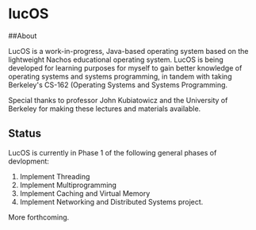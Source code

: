 # lucOS

##About

LucOS is a work-in-progress, Java-based operating system based on the lightweight Nachos educational operating system. LucOS is being developed for learning purposes for myself to gain better knowledge of operating systems and systems programming, in tandem with taking Berkeley's CS-162 (Operating Systems and Systems Programming.

Special thanks to professor John Kubiatowicz and the University of Berkeley for making these lectures and materials available. 

## Status

LucOS is currently in Phase 1 of the following general phases of devlopment:

1. Implement Threading
2. Implement Multiprogramming
3. Implement Caching and Virtual Memory
4. Implement Networking and Distributed Systems project.

More forthcoming.
